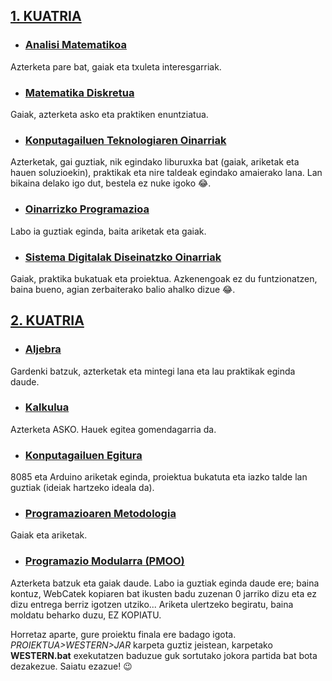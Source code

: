 ## [1. KUATRIA](https://github.com/anderra57/1maila/tree/master/1.%20KUATRI/)
- ### [Analisi Matematikoa](https://github.com/anderra57/1maila/tree/master/1.%20KUATRI/ANALISI)
Azterketa pare bat, gaiak eta txuleta interesgarriak.
- ### [Matematika Diskretua](https://github.com/anderra57/1maila/tree/master/1.%20KUATRI/DISK)
Gaiak, azterketa asko eta praktiken enuntziatua.
- ### [Konputagailuen Teknologiaren Oinarriak](https://github.com/anderra57/1maila/tree/master/1.%20KUATRI/KTO)
Azterketak, gai guztiak, nik egindako liburuxka bat (gaiak, ariketak eta hauen soluzioekin), praktikak eta nire taldeak egindako amaierako lana. Lan bikaina delako igo dut, bestela ez nuke igoko 😂.
- ### [Oinarrizko Programazioa](https://github.com/anderra57/1maila/tree/master/1.%20KUATRI/PROGRAM)
Labo ia guztiak eginda, baita ariketak eta gaiak.
- ### [Sistema Digitalak Diseinatzko Oinarriak](https://github.com/anderra57/1maila/tree/master/1.%20KUATRI/SDDO)
Gaiak, praktika bukatuak eta proiektua. Azkenengoak ez du funtzionatzen, baina bueno, agian zerbaiterako balio ahalko dizue 😂.
## [2. KUATRIA](https://github.com/anderra57/1maila/tree/master/2.%20KUATRI/)
- ### [Aljebra](https://github.com/anderra57/1maila/tree/master/2.%20KUATRI/ALJ)
Gardenki batzuk, azterketak eta mintegi lana eta lau praktikak eginda daude.
- ### [Kalkulua](https://github.com/anderra57/1maila/tree/master/2.%20KUATRI/KALK)
Azterketa ASKO. Hauek egitea gomendagarria da.
- ### [Konputagailuen Egitura](https://github.com/anderra57/1maila/tree/master/2.%20KUATRI/KE)
8085 eta Arduino ariketak eginda, proiektua bukatuta eta iazko talde lan guztiak (ideiak hartzeko ideala da).
- ### [Programazioaren Metodologia](https://github.com/anderra57/1maila/tree/master/2.%20KUATRI/METO)
Gaiak eta ariketak.
- ### [Programazio Modularra (PMOO)](https://github.com/anderra57/1maila/tree/master/2.%20KUATRI/PMOO)
Azterketa batzuk eta gaiak daude. Labo ia guztiak eginda daude ere; baina kontuz, WebCatek kopiaren bat ikusten badu zuzenan 0 jarriko dizu eta ez dizu entrega berriz igotzen utziko... Ariketa ulertzeko begiratu, baina moldatu beharko duzu, EZ KOPIATU.

Horretaz aparte, gure proiektu finala ere badago igota. _PROIEKTUA>WESTERN>JAR_ karpeta guztiz jeistean, karpetako **WESTERN.bat** exekutatzen baduzue guk sortutako jokora partida bat bota dezakezue. Saiatu ezazue! 😉
